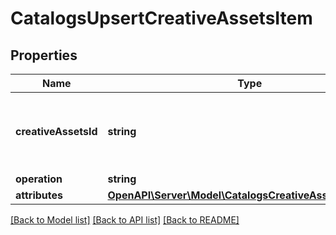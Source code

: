 # CatalogsUpsertCreativeAssetsItem

## Properties
Name | Type | Description | Notes
------------ | ------------- | ------------- | -------------
**creativeAssetsId** | **string** | The catalog creative assets id in the merchant namespace | 
**operation** | **string** |  | 
**attributes** | [**OpenAPI\Server\Model\CatalogsCreativeAssetsAttributes**](CatalogsCreativeAssetsAttributes.md) |  | 

[[Back to Model list]](../README.md#documentation-for-models) [[Back to API list]](../README.md#documentation-for-api-endpoints) [[Back to README]](../README.md)


